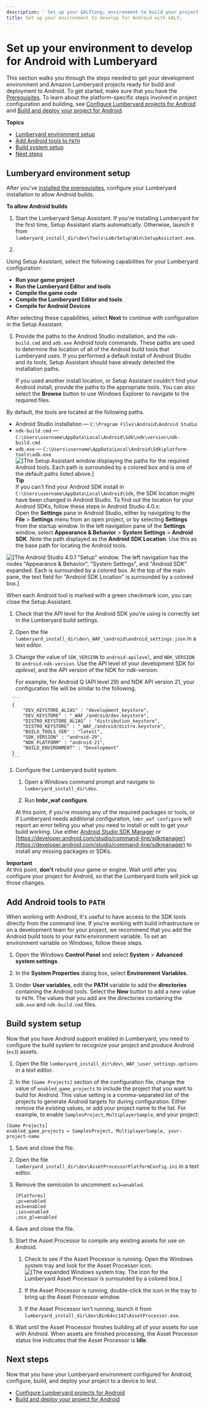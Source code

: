 ```yaml
---
description: ' Set up your &ALYlong; environment to build your project for Android. '
title: Set up your environment to develop for Android with &ALY;
---
```

# Set up your environment to develop for Android with Lumberyard<a name="android-setting-up-environment"></a>

 This section walks you through the steps needed to get your development environment and Amazon Lumberyard projects ready for build and deployment to Android\. To get started, make sure that you have the [Prerequisites](android-intro.md#android-prerequisites)\. To learn about the platform\-specific steps involved in project configuration and building, see [Configure Lumberyard projects for Android](android-configure-project.md) and [Build and deploy your project for Android](android-build-deploy.md)\. 

**Topics**
+ [Lumberyard environment setup](#android-setting-up-environment-steps)
+ [Add Android tools to `PATH`](#android-setting-up-path)
+ [Build system setup](#android-setting-build-system)
+ [Next steps](#android-setting-up-next-steps)

## Lumberyard environment setup<a name="android-setting-up-environment-steps"></a>

 After you've [installed the prerequisites](android-intro.md#android-prerequisites), configure your Lumberyard installation to allow Android builds\. 

**To allow Android builds**

1.  Start the Lumberyard Setup Assistant\. If you're installing Lumberyard for the first time, Setup Assistant starts automatically\. Otherwise, launch it from `lumberyard_install_dir\dev\Tools\LmbrSetup\Win\SetupAssistant.exe`\. 

1. 

   Using Setup Assistant, select the following capabilities for your Lumberyard configuration:
   + **Run your game project**
   + **Run the Lumberyard Editor and tools**
   + **Compile the game code**
   + **Compile the Lumberyard Editor and tools**
   + **Compile for Android Devices**

   After selecting these capabilities, select **Next** to continue with configuration in the Setup Assistant\.

1.  Provide the paths to the Android Studio installation, and the `ndk-build.cmd` and `adb.exe` Android tools commands\. These paths are used to determine the location of all of the Android build tools that Lumberyard uses\. If you performed a default install of Android Studio and its tools, Setup Assistant should have already detected the installation paths\. 

    If you used another install location, or Setup Assistant couldn't find your Android install, provide the paths to the appropriate tools\. You can also select the **Browse** button to use Windows Explorer to navigate to the required files\. 

   By default, the tools are located at the following paths\.
   + Android Studio installation — `C:\Program Files\Android\Android Studio`
   + `ndk-build.cmd` — `C:\Users\username\AppData\Local\Android\Sdk\ndk\version\ndk-build.cmd`
   + `adb.exe` — `C:\Users\username\AppData\Local\Android\Sdk\platform-tools\adb.exe`  
![\[The Setup Assistant window displaying the paths for the required Android tools. Each path is surrounded by a colored box and is one of the default paths listed above.\]](/images/userguide/platforms/android/setup-android-dev-2.png)
**Tip**  
 If you can't find your Android SDK install in `C:\Users\username\AppData\Local\Android\Sdk`, the SDK location might have been changed in Android Studio\. To find out the location for your Android SDKs, follow these steps in Android Studio 4\.0\.x:   
 Open the **Settings** pane in Android Studio, either by navigating to the **File** > **Settings** menu from an open project, or by selecting **Settings** from the startup window\. 
 In the left navigation pane of the **Settings** window, select **Appearance & Behavior** > **System Settings** > **Android SDK**\. 
Note the path displayed as the **Android SDK Location**\. Use this as the base path for locating the Android tools\.  

![\[The Android Studio 4.0.1 "Setup" window. The left navigation has the nodes "Appearance & Behavior", "System Settings", and "Android SDK" expanded. Each is surrounded by a colored box. At the top of the main pane, the text field for "Android SDK Location" is surrounded by a colored box.\]](/images/userguide/platforms/android/android-sdk-location.png)

   When each Android tool is marked with a green checkmark icon, you can close the Setup Assistant\.

1.  Check that the API level for the Android SDK you're using is correctly set in the Lumberyard build settings\. 

   1. Open the file `lumberyard_install_dir\dev\_WAF_\android\android_settings.json` in a text editor\.

   1.  Change the value of `SDK_VERSION` to `android-apilevel`, and `NDK_VERSION` to `android-ndk-version`\. Use the API level of your development SDK for *apilevel*, and the API version of the NDK for *ndk\-version*\. 

       For example, for Android Q \(API level 29\) and NDK API version 21, your configuration file will be similar to the following\. 

      ```
      {
          "DEV_KEYSTORE_ALIAS" : "development_keystore",
          "DEV_KEYSTORE" : "_WAF_/android/dev.keystore",
          "DISTRO_KEYSTORE_ALIAS" : "distribution_keystore",
          "DISTRO_KEYSTORE" : "_WAF_/android/distro.keystore",
          "BUILD_TOOLS_VER" : "latest",
          "SDK_VERSION" : "android-29",
          "NDK_PLATFORM" : "android-21",
          "BUILD_ENVIRONMENT" : "Development"
      }
      ```

1. Configure the Lumberyard build system\.

   1. Open a Windows command prompt and navigate to `lumberyard_install_dir\dev`\.

   1. Run **lmbr\_waf configure**\.

    At this point, if you're missing any of the required packages or tools, or if Lumberyard needs additional configuration, `lmbr_waf configure` will report an error telling you what you need to install or edit to get your build working\. Use either [Android Studio SDK Manager](https://developer.android.com/studio/intro/update#sdk-manager) or [https://developer.android.com/studio/command-line/sdkmanager](https://developer.android.com/studio/command-line/sdkmanager) to install any missing packages or SDKs\. 

**Important**  
 At this point, **don't** rebuild your game or engine\. Wait until after you configure your project for Android, so that the Lumberyard tools will pick up those changes\. 

## Add Android tools to `PATH`<a name="android-setting-up-path"></a>

 When working with Android, it's useful to have access to the SDK tools directly from the command line\. If you're working with build infrastructure or on a development team for your project, we recommend that you add the Android build tools to your `PATH` environment variable\. To set an environment variable on Windows, follow these steps\. 

1. Open the Windows **Control Panel** and select **System** > **Advanced system settings**\.

1. In the **System Properties** dialog box, select **Environment Variables**\.

1.  Under **User variables**, edit the **PATH** variable to add the **directories** containing the Android tools\. Select the **New** button to add a new value to `PATH`\. The values that you add are the directories containing the `adb.exe` and `ndk-build.cmd` files\. 

## Build system setup<a name="android-setting-build-system"></a>

 Now that you have Android support enabled in Lumberyard, you need to configure the build system to recognize your project and produce Android \(`es3`\) assets\. 

1. Open the file `lumberyard_install_dir\dev\_WAF_\user_settings.options` in a text editor\.

1.  In the `[Game Projects]` section of the configuration file, change the value of `enabled_game_projects` to include the project that you want to build for Android\. This value setting is a comma\-separated list of the projects to generate Android targets for during configuration\. Either remove the existing values, or add your project name to the list\. For example, to enable `SamplesProject`, `MultiplayerSample`, and your project: 

   ```
   [Game Projects]
   enabled_game_projects = SamplesProject, MultiplayerSample, your-project-name
   ```

1.  Save and close the file\. 

1. Open the file `lumberyard_install_dir\dev\AssetProcessorPlatformConfig.ini` in a text editor\.

1. Remove the semicolon to uncomment `es3=enabled`\.

   ```
   [Platforms]
   ;pc=enabled
   es3=enabled
   ;ios=enabled
   ;osx_gl=enabled
   ```

1. Save and close the file\.

1. Start the Asset Processor to compile any existing assets for use on Android\.

   1. Check to see if the Asset Processor is running\. Open the Windows system tray and look for the Asset Processor icon\.  
![\[The expanded Windows system tray. The icon for the Lumberyard Asset Processor is surrounded by a colored box.\]](/images/userguide/platforms/android/ap-tray-icon.png)

   1. If the Asset Processor is running, double\-click the icon in the tray to bring up the Asset Processor window\.

   1. If the Asset Processor isn't running, launch it from `lumberyard_install_dir\dev\Bin64vc142\AssetProcessor.exe`\.

1.  Wait until the Asset Processor finishes building all of your assets for use with Android\. When assets are finished processing, the Asset Processor status line indicates that the Asset Processor is **Idle**\. 

## Next steps<a name="android-setting-up-next-steps"></a>

Now that you have your Lumberyard environment configured for Android, configure, build, and deploy your project to a device to test\.
+ [Configure Lumberyard projects for Android](android-configure-project.md)
+ [Build and deploy your project for Android](android-build-deploy.md)